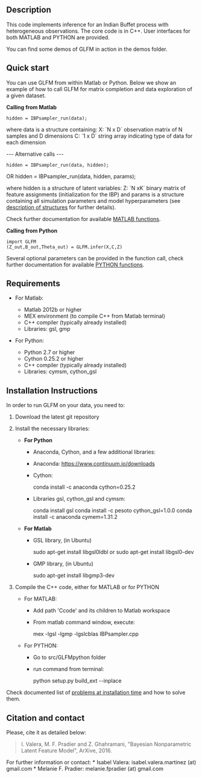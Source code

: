
Description
-----------

This code implements inference for an Indian Buffet process with heterogeneous
observations. The core code is in C++. User interfaces for both MATLAB and PYTHON are provided.

You can find some demos of GLFM in action in the demos folder.

Quick start
------------

You can use GLFM from within Matlab or Python.
Below we show an example of how to call GLFM for matrix completion and data
exploration of a given dataset.

**Calling from Matlab**

    hidden = IBPsampler_run(data);

where data is a structure containing:
    X: ´N x D´ observation matrix of N samples and D dimensions
    C: ´1 x D´ string array indicating type of data for each dimension

--- Alternative calls ---

    hidden = IBPsampler_run(data, hidden);
OR
    hidden = IBPsampler_run(data, hidden, params);

where hidden is a structure of latent variables:
    Z: ´N xK´ binary matrix of feature assignments (initialization for the IBP)
and params is a structure containing all simulation parameters and model
    hyperparameters (see [description of structures](doc_struct.html) for further details).

Check further documentation for available [MATLAB functions](doc_matlab.html).

**Calling from Python**

    import GLFM
    (Z_out,B_out,Theta_out) = GLFM.infer(X,C,Z)

Several optional parameters can be provided in the function call, check further documentation for available [PYTHON functions](doc_python.html).

Requirements
-------------

* For Matlab:
    * Matlab 2012b or higher
    * MEX environment (to compile C++ from Matlab terminal)
    * C++ compiler (typically already installed)
    * Libraries: gsl, gmp

* For Python:
    * Python 2.7 or higher
    * Cython 0.25.2 or higher
    * C++ compiler (typically already installed)
    * Libraries: cymsm, cython_gsl

Installation Instructions
--------------------------

In order to run GLFM on your data, you need to:

1. Download the latest git repository
2. Install the necessary libraries:

    * **For Python**
        * Anaconda, Cython, and a few additional libraries:
        * Anaconda: https://www.continuum.io/downloads
        * Cython:

            conda install -c anaconda cython=0.25.2

        * Libraries gsl, cython_gsl and cymsm:

            conda install gsl
            conda install -c pesoto cython_gsl=1.0.0
            conda install -c anaconda cymem=1.31.2

    * **For Matlab**
        * GSL library, (in Ubuntu)

            sudo apt-get install libgsl0ldbl or sudo apt-get install libgsl0-dev

        * GMP library, (in Ubuntu)

            sudo apt-get install libgmp3-dev

3. Compile the C++ code, either for MATLAB or for PYTHON
    * For MATLAB:
        * Add path 'Ccode' and its children to Matlab workspace
        * From matlab command window, execute:

            mex  -lgsl -lgmp -lgslcblas IBPsampler.cpp

    * For PYTHON:
        * Go to src/GLFMpython folder
        * run command from terminal:

            python setup.py build_ext --inplace

Check documented list of [problems at installation time](FAQ_errors.md) and how to solve them.

Citation and contact
--------------------

Please, cite it as detailed below:
> I. Valera, M. F. Pradier and Z. Ghahramani, "Bayesian Nonparametric Latent Feature Model", ArXive, 2016.

For further information or contact:
    * Isabel Valera: isabel.valera.martinez (at) gmail.com
    * Melanie F. Pradier: melanie.fpradier (at) gmail.com


